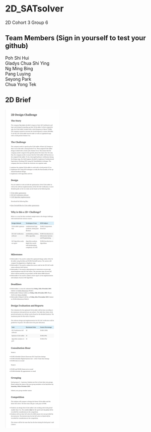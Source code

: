 # 2D_SATsolver
2D Cohort 3 Group 6  

## Team Members (Sign in yourself to test your github)  
Poh Shi Hui  
Gladys Chua Shi Ying  
Ng Ming Bing\
Pang Luying    
Seyong Park  
Chua Yong Tek  


## 2D Brief  
![Image of Brief](/2D_Brief.png)
